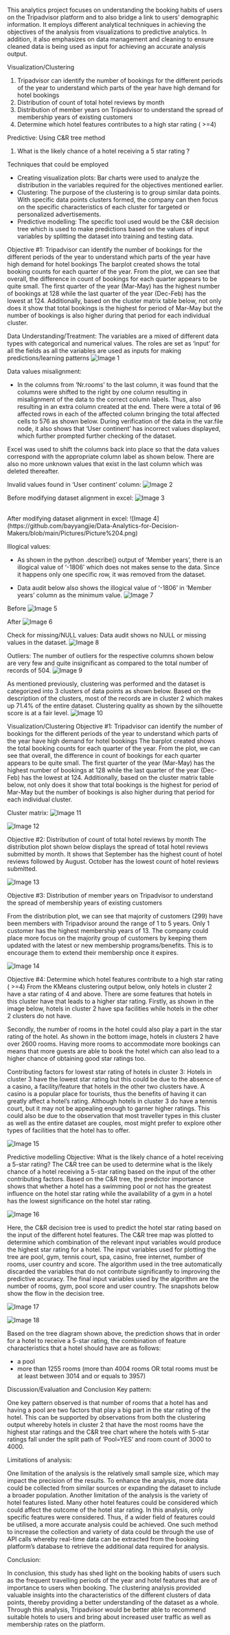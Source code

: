 This analytics project focuses on understanding the booking habits of users on the Tripadvisor platform and to also bridge a link to users’ demographic information. It employs different analytical techniques in achieving the objectives of the analysis from visualizations to predictive analytics. In addition, it also emphasizes on data management and cleaning to ensure cleaned data is being used as input for achieving an accurate analysis output.

Visualization/Clustering
1. Tripadvisor can identify the number of bookings for the different periods of the year to understand which parts of the year have high demand for hotel bookings
2. Distribution of count of total hotel reviews by month
3. Distribution of member years on Tripadvisor to understand the spread of membership years of existing customers
4. Determine which hotel features contributes to a high star rating ( >=4)

Predictive: Using C&R tree method
1. What is the likely chance of a hotel receiving a 5 star rating ?

Techniques that could be employed
- Creating visualization plots: Bar charts were used to analyze the distribution in the variables required for the objectives mentioned earlier. 
- Clustering: The purpose of the clustering is to group similar data points. With specific data points clusters formed, the company can then focus on the specific characteristics of each cluster for targeted or personalized advertisements. 
- Predictive modelling: The specific tool used would be the C&R decision tree which is used to make predictions based on the values of input variables by splitting the dataset into training and testing data. 

Objective #1: Tripadvisor can identify the number of bookings for the different periods of the year to understand which parts of the year have high demand for hotel bookings
The barplot created shows the total booking counts for each quarter of the year. From the plot, we can see that overall, the difference in count of bookings for each quarter appears to be quite small. The first quarter of the year (Mar-May) has the highest number of bookings at 128 while the last quarter of the year (Dec-Feb) has the lowest at 124. Additionally, based on the cluster matrix table below, not only does it show that total bookings is the highest for period of Mar-May but the number of bookings is also higher during that period for each individual cluster.

Data Understanding/Treatment:
The variables are a mixed of different data types with categorical and numerical values. The roles are set as ‘input’ for all the fields as all the variables are used as inputs for making predictions/learning patterns
![Image 1](https://github.com/bayyangjie/Data-Analytics-for-Decision-Makers/blob/main/Pictures/Picture%201.png)

Data values misalignment:
- In the columns from ‘Nr.rooms’ to the last column, it was found that the columns were shifted to the right by one column resulting in misalignment of the data to the correct column labels. Thus, also resulting in an extra column created at the end. There were a total of 96 affected rows in each of the affected column bringing the total affected cells to 576 as shown below. During verification of the data in the var.file node, it also shows that ‘User continent’ has incorrect values displayed, which further prompted further checking of the dataset.

Excel was used to shift the columns back into place so that the data values correspond with the appropriate column label as shown below. There are also no more unknown values that exist in the last column which was deleted thereafter.

Invalid values found in ‘User continent’ column:
![Image 2](https://github.com/bayyangjie/Data-Analytics-for-Decision-Makers/blob/main/Pictures/Picture%202.png)

Before modifying dataset alignment in excel:
![Image 3](https://github.com/bayyangjie/Data-Analytics-for-Decision-Makers/blob/main/Pictures/Picture%203.png)

<br>
After modifying dataset alignment in excel:
![Image 4](https://github.com/bayyangjie/Data-Analytics-for-Decision-Makers/blob/main/Pictures/Picture%204.png)

Illogical values:
- As shown in the python .describe() output of ‘Member years’, there is an illogical value of ‘-1806’ which does not makes sense to the data. Since it happens only one specific row, it was removed from the dataset.

- Data audit below also shows the illogical value of ‘-1806’ in ‘Member years’ column as the minimum value.
![Image 7](https://github.com/bayyangjie/Data-Analytics-for-Decision-Makers/blob/main/Pictures/Picture%207.png)

Before
![Image 5](https://github.com/bayyangjie/Data-Analytics-for-Decision-Makers/blob/main/Pictures/Picture%205.png)

After
![Image 6](https://github.com/bayyangjie/Data-Analytics-for-Decision-Makers/blob/main/Pictures/Picture%206.png)

Check for missing/NULL values:
Data audit shows no NULL or missing values in the dataset.
![Image 8](https://github.com/bayyangjie/Data-Analytics-for-Decision-Makers/tree/main/Pictures#:~:text=1%20minute%20ago-,Picture%208.png,-Add%20files%20via)

Outliers:
The number of outliers for the respective columns shown below are very few and quite insignificant as compared to the total number of records of 504.
![Image 9](https://github.com/bayyangjie/Data-Analytics-for-Decision-Makers/blob/main/Pictures/Picture%209.png)


As mentioned previously, clustering was performed and the dataset is categorized into 3 clusters of data points as shown below. Based on the description of the clusters, most of the records are in cluster 2 which makes up 71.4% of the entire dataset. Clustering quality as shown by the silhouette score is at a fair level. 
![Image 10](https://github.com/bayyangjie/Data-Analytics-for-Decision-Makers/blob/main/Pictures/Picture%2010.png)


Visualization/Clustering
Objective #1: Tripadvisor can identify the number of bookings for the different periods of the year to understand which parts of the year have high demand for hotel bookings
The barplot created shows the total booking counts for each quarter of the year. From the plot, we can see that overall, the difference in count of bookings for each quarter appears to be quite small. The first quarter of the year (Mar-May) has the highest number of bookings at 128 while the last quarter of the year (Dec-Feb) has the lowest at 124. Additionally, based on the cluster matrix table below, not only does it show that total bookings is the highest for period of Mar-May but the number of bookings is also higher during that period for each individual cluster.

Cluster matrix:
![Image 11](https://github.com/bayyangjie/Data-Analytics-for-Decision-Makers/blob/main/Pictures/Picture%2011.png)

![Image 12](https://github.com/bayyangjie/Data-Analytics-for-Decision-Makers/blob/main/Pictures/Picture%2012.png)

Objective #2: Distribution of count of total hotel reviews by month
The distribution plot shown below displays the spread of total hotel reviews submitted by month. It shows that September has the highest count of hotel reviews followed by August. October has the lowest count of hotel reviews submitted.
 
![Image 13](https://github.com/bayyangjie/Data-Analytics-for-Decision-Makers/blob/main/Pictures/Picture%2013.png)

Objective #3: Distribution of member years on Tripadvisor to understand the spread of membership years of existing customers
 
From the distribution plot, we can see that majority of customers (299) have been members with Tripadvisor around the range of 1 to 5 years. Only 1 customer has the highest membership years of 13. The company could place more focus on the majority group of customers by keeping them updated with the latest or new membership programs/benefits. This is to encourage them to extend their membership once it expires.

 ![Image 14](https://github.com/bayyangjie/Data-Analytics-for-Decision-Makers/blob/main/Pictures/Picture%2014.png)

Objective #4: Determine which hotel features contribute to a high star rating ( >=4)
From the KMeans clustering output below, only hotels in cluster 2 have a star rating of 4 and above. There are some features that hotels in this cluster have that leads to a higher star rating. Firstly, as shown in the image below, hotels in cluster 2 have spa facilities while hotels in the other 2 clusters do not have.

Secondly, the number of rooms in the hotel could also play a part in the star rating of the hotel. As shown in the bottom image, hotels in clusters 2 have over 2600 rooms. Having more rooms to accommodate more bookings can means that more guests are able to book the hotel which can also lead to a higher chance of obtaining good star ratings too.
 
Contributing factors for lowest star rating of hotels in cluster 3:
Hotels in cluster 3 have the lowest star rating but this could be due to the absence of a casino, a facility/feature that hotels in the other two clusters have. A casino is a popular place for tourists, thus the benefits of having it can greatly affect a hotel’s rating. Although hotels in cluster 3 do have a tennis court, but it may not be appealing enough to garner higher ratings. This could also be due to the observation that most traveller types in this cluster as well as the entire dataset are couples, most might prefer to explore other types of facilities that the hotel has to offer.

 ![Image 15](https://github.com/bayyangjie/Data-Analytics-for-Decision-Makers/blob/main/Pictures/Picture%2015.png)

                 
Predictive modelling
Objective: What is the likely chance of a hotel receiving a 5-star rating?
The C&R tree can be used to determine what is the likely chance of a hotel receiving a 5-star rating based on the input of the other contributing factors.
Based on the C&R tree, the predictor importance shows that whether a hotel has a swimming pool or not has the greatest influence on the hotel star rating while the availability of a gym in a hotel has the lowest significance on the hotel star rating.

 ![Image 16](https://github.com/bayyangjie/Data-Analytics-for-Decision-Makers/blob/main/Pictures/Picture%2016.png)

Here, the C&R decision tree is used to predict the hotel star rating based on the input of the different hotel features. The C&R tree map was plotted to determine which combination of the relevant input variables would produce the highest star rating for a hotel. The input variables used for plotting the tree are pool, gym, tennis court, spa, casino, free internet, number of rooms, user country and score. The algorithm used in the tree automatically discarded the variables that do not contribute significantly to improving the predictive accuracy. The final input variables used by the algorithm are the number of rooms, gym, pool score and user country. The snapshots below show the flow in the decision tree.
 
![Image 17](https://github.com/bayyangjie/Data-Analytics-for-Decision-Makers/blob/main/Pictures/Picture%2017.png)

![Image 18](https://github.com/bayyangjie/Data-Analytics-for-Decision-Makers/blob/main/Pictures/Picture%2018.png)

Based on the tree diagram shown above, the prediction shows that in order for a hotel to receive a 5-star rating, the combination of feature characteristics that a hotel should have are as follows:
- a pool
- more than 1255 rooms (more than 4004 rooms OR total rooms must be at least between 3014 and or equals to 3957)

Discussion/Evaluation and Conclusion
Key pattern:

One key pattern observed is that number of rooms that a hotel has and having a pool are two factors that play a big part in the star rating of the hotel. This can be supported by observations from both the clustering output whereby hotels in cluster 2 that have the most rooms have the highest star ratings and the C&R tree chart where the hotels with 5-star ratings fall under the split path of ‘Pool=YES’ and room count of 3000 to 4000.

Limitations of analysis:

One limitation of the analysis is the relatively small sample size, which may impact the precision of the results. To enhance the analysis, more data could be collected from similar sources or expanding the dataset to include a broader population.
Another limitation of the analysis is the variety of hotel features listed. Many other hotel features could be considered which could affect the outcome of the hotel star rating. In this analysis, only specific features were considered. Thus, if a wider field of features could be utilised, a more accurate analysis could be achieved.
One such method to increase the collection and variety of data could be through the use of API calls whereby real-time data can be extracted from the booking platform’s database to retrieve the additional data required for analysis.

Conclusion:

In conclusion, this study has shed light on the booking habits of users such as the frequent travelling periods of the year and hotel features that are of importance to users when booking. The clustering analysis provided valuable insights into the characteristics of the different clusters of data points, thereby providing a better understanding of the dataset as a whole. Through this analysis, Tripadvisor would be better able to recommend suitable hotels to users and bring about increased user traffic as well as membership rates on the platform.


















